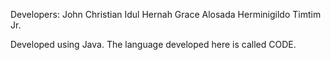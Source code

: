 Developers:
John Christian Idul
Hernah Grace Alosada
Herminigildo Timtim Jr.

Developed using Java. The language developed here is called CODE.
